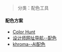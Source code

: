 > 分类：配色工具

#### 配色方案

- [Color Hunt](https://colorhunt.co/)
- [设计师网址导航--配色](https://color.uisdc.com/pick.html)
- [khroma--AI配色](http://khroma.co/train/)

  
